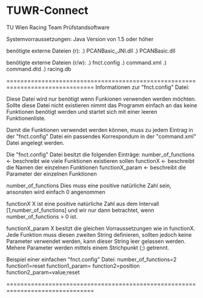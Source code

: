 TUWR-Connect
============

TU Wien Racing Team Prüfstandsoftware

Systemvorraussetzungen:
Java Version von 1.5 oder höher

benötigte externe Dateien (r):
.) PCANBasic_JNI.dll
.) PCANBasic.dll

benötigte externe Dateien (r/w):
.) fnct.config
.) command.xml
.) command.dtd
.) racing.db

===============================================================================
Informationen zur "fnct.config" Datei:

Diese Datei wird nur benötigt wenn Funkionen verwenden werden möchten.
Sollte diese Datei nicht existieren nimmt das Programm einfach an das
keine Funktionen benötigt werden und startet sich mit einer leeren
Funktionenliste.

Damit die Funktionen verwendet werden können, muss zu jedem Eintrag in der
"fnct.config" Datei ein passendes Korrespondum in der "command.xml" Datei
angelegt werden.

Die "fnct.config" Datei besitzt die folgenden Einträge:
number_of_functions <- beschreibt wie viele Funktionen existieren sollen
functionX           <- beschreibt die Namen der einzelnen Funktionen
functionX_param     <- beschreibt die Parameter der einzelnen Funktionen

number_of_functions
Dies muss eine positive natürliche Zahl sein, ansonsten wird einfach 0 angenommen

functionX
X ist eine positive natürliche Zahl aus dem Intervall [1,number_of_functions]
und wir nur dann betrachtet, wenn number_of_functions > 0 ist.

functionX_param
X besitzt die gleichen Vorraussetzungen wie in functionX.
Jede Funktion muss diesen zweiten String definieren, sollten jedoch keine 
Parameter verwendet werden, kann dieser String leer gelassen werden.
Mehere Parameter werden mittels einem Strichpunkt (;) getrennt.

Beispiel einer einfachen "fnct.config" Datei:
number_of_functions=2
function1=reset
function1_param=
function2=position
function2_param=value;reset

===============================================================================